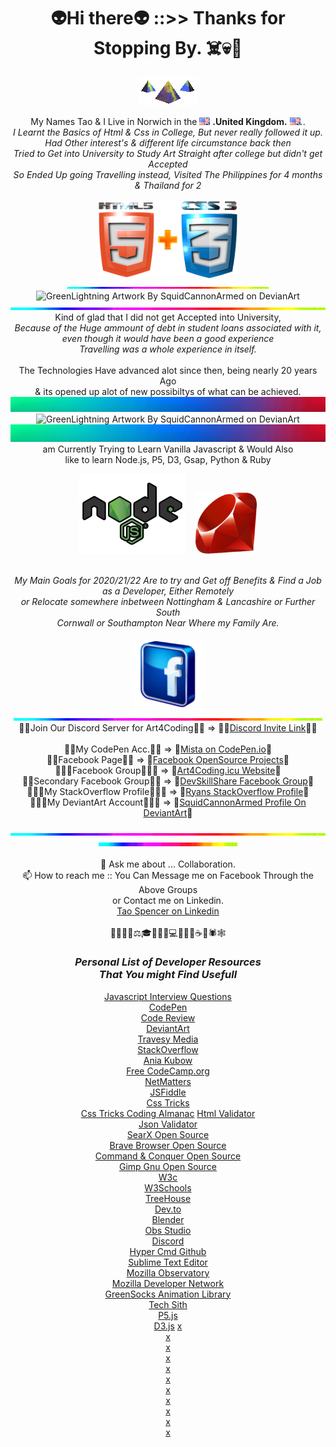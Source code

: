 
<!-- Next edit Use Bit.ly Url Shortener -->
###
<div align="center">
      <h1 data-type="header text">
      	👽Hi there👽 ::>> Thanks for Stopping By. ☠️💀👻
      </h1>
      <img src="/Rsc/Pyramids.gif" alt="Flashing Pyramids Animated Gif"/>

<span align="center"
      aria-label="Github profile header text for Ryan Tao Spencer Middleton">
                  My Names Tao & I Live in Norwich in the
      <img src="/Rsc/english.gif" alt="english flag"
           name="eng_gif_small"   aria-label="small english contry flag"
           data-type="country_flag_ui_accent_img">
      <b aria-label="Bold united Kindom Text">.United Kingdom.</b>
      <img src="/Rsc/english.gif" alt="english flag" aria-label="small english contry flag">..</span>
<br>
<span aria-label="personal introduction text" data-type="italic paragraph">
      <i>I Learnt the Basics of Html & Css in College, But never really followed it up.<br>
      Had Other interest's & different life circumstance back then<br>
      Tried to Get into University to Study Art Straight after college but didn't get Accepted<br>
      So Ended Up going Travelling instead, Visited The Philippines for 4 months & Thailand for 2</i><br>
      <br>
</span>
<img src="/Rsc/HtmlAndCssLogos.png" aria-label="Html5 & Css3 Logos with transparent background"
     name="Html5&CssLogos" alt="Html5&CssLogos"
     width="44%" height="auto"><br>
<img src="/Rsc/Hue-Bar.jpg" alt="Formatting Style Content seperator"
     width="64%" height="auto" aria label="small full width 8px high accent image of hue colors">
      ![GreenLightning Artwork By SquidCannonArmed on DevianArt](/Rsc/GreenLightningV2i.jpg)
      <img src="/Rsc/Hue-Bar.jpg" alt="Formatting Style Content seperator"
           width="100%" height="auto" data-type="ui accents">
<span align="center" aria-label="second paragraph of introductor text">
      Kind of glad that I did not get Accepted into University,<br><i>Because of the Huge ammount of debt
      in student loans associated with it,<br> even though it would have been a good experience<br>
      Travelling was a whole experience in itself.</i><br>
      <br>
</span>
<span aria-label="more information">
      The Technologies Have advanced alot since then, being nearly 20 years Ago<br>
      & its opened up alot of new possibiltys of what can be achieved.
</span>
      <img src="/Rsc/PinkTealNavBarV2.Jpg" alt="" width="100%" height="24"/>
      ![GreenLightning Artwork By SquidCannonArmed on DevianArt](/Rsc/JWildFire.LaserArray54.png)
      <img src="/Rsc/PinkTealNavBarV2.Jpg" alt="" width="100%" height="28"/>
<span align="center" aria-label="more information">
      am Currently Trying to Learn Vanilla Javascript & Would Also<br>
      like to learn Node.js, P5, D3, Gsap, Python & Ruby<br>

<img src="/Rsc/javascript-node-js.png" width="auto" height="128"
     name="" alt="Node.js Icon Logo" aria-label="Node.js Icon Logo" content="noindex, nofollow"/>
<img src="https://images-wixmp-ed30a86b8c4ca887773594c2.wixmp.com/i/ed180b9b-84ae-4dc0-8bff-3d3a267ba0f0/d7wgczt-d5da379f-9054-41c9-9936-b4d65ff2fa4d.gif"
     name="" alt="" aria-label="" content="index, nofollow"/>
<img src="https://greensock.com/uploads/set_resources_4/84c1e40ea0e759e3f1505eb1788ddf3c_greensock-logo.svg"
     name="" alt="" aria-label="GreenSocks Animation Library Logo for Javascript & html Websites Green Man Similar to Superman with green cape"
     width="248" height="auto" content="index, nofollow"/>
<img src="https://images-wixmp-ed30a86b8c4ca887773594c2.wixmp.com/i/ed180b9b-84ae-4dc0-8bff-3d3a267ba0f0/d7wgczt-d5da379f-9054-41c9-9936-b4d65ff2fa4d.gif"
     name="" alt="" aria-label="" content="index, nofollow"/>
<img src="https://raw.githubusercontent.com/github/explore/80688e429a7d4ef2fca1e82350fe8e3517d3494d/topics/ruby/ruby.png"
     name="" alt="" aria-label="Ruby Programming Language Logo Dark Red Crimson Ruby Gem" width="auto" height="98" content="index, nofollow"/>

</span><br>
<span align="center" aria-label="2020/21/22 developer goals">
      <i>My Main Goals for 2020/21/22 Are to try and Get off Benefits & Find a Job as a Developer, Either Remotely<br>
      or Relocate somewhere inbetween Nottingham & Lancashire or Further South<br>
            Cornwall or Southampton Near Where my Family Are.</i><br>
      </span><br>
      <a href="https://www.facebook.com/profile.php?id=100011195530254" target="_blank">
      <img src="/Rsc/Facebook.png" type="img/png"
           width="114px" height="auto">
      </a>
<img src="/Rsc/Hue-Bar.jpg" alt="Formatting Style Content seperator"
     width="98%" height="auto">
     🌴🌳<span>Join Our Discord Server for Art4Coding🌳🌴 =>
      💎💎<a href="https://discord.gg/9NbYJSqfsy">Discord Invite Link</a>💎💎<br></span>     
     🌴🌳My CodePen Acc.🌳🌴 => 💎<a href="https://codepen.io/MistaKisthur">Mista on CodePen.io</a>💎<br>
                              <!-- data-type="url" content="index, follow" aria-label="Mister on Codepen Website"-->
     🌴🌳Facebook Page🌳🌴 => 💎<a href="https://www.facebook.com/OpenSourceProjectz"
                                    aria-label="Facebook OpenSource Projects"
                                     data-type="url" content="index, follow">Facebook OpenSource Projects</a>💎<br>
     🌴🌳🌱Facebook Group🌱🌳🌴 => 💎<a href="https://www.facebook.com/groups/art4coding.icu"
                                           aria-label="Art4Coding.icu Website"
                                           data-type="url" content="index, follow">Art4Coding.icu Website</a>💎<br>
     🌴🌳Secondary Facebook Group🌳🌴 => 💎<a href="https://www.facebook.com/groups/webdevskillshare"
                                                aria-label="DevSkillShare Facebook group"
                                                data-type="url" content="index, follow">DevSkillShare Facebook Group</a>💎<br>
     🌴🌳🌱My StackOverflow Profile🌱🌳🌴 => 💎<a href="https://stackoverflow.com/users/9706771/ryan-stone?tab=profile"
                                                     aria-label="Ryans Profile on Stack Overflow"
                                                     data-type="url" content="index, follow">Ryans StackOverflow Profile</a>💎<br>
     🌴🌳🌱My DeviantArt Account🌱🌳🌴 => 💎<a href="https://www.deviantart.com/squidcannonarmed"
                                                  aria-label="Squid Cannon Armed Profile on DeviantArt external website"
                                                  data-type="url" content="index, follow">SquidCannonArmed Profile On DeviantArt</a>💎<br>


<img src="/Rsc/Hue-Bar.jpg" alt="Formatting Style Content seperator" width="100%" height="auto">
<br>
<img src="/Rsc/Hue-Bar.jpg" alt="Formatting Style Content seperator" width="44%" height="5.5"><br>
<img src="https://images-wixmp-ed30a86b8c4ca887773594c2.wixmp.com/i/f2e1ba23-b310-4d0e-9add-72a5948f841d/d4fvrce-7966a410-898e-489d-a836-9dab7e84e8ff.gif" alt="" aria-label=""/>
<img src="https://images-wixmp-ed30a86b8c4ca887773594c2.wixmp.com/i/34ce505e-bb08-436c-9116-f92a5f14df3b/d4ilw6o-fb0bab0b-8050-4fde-aa98-68f8d90d24b5.gif" alt="" aria-label=""/><br>
       💬 Ask me about ... Collaboration.<br>
       📫 How to reach me ::
           You Can Message me on Facebook Through the Above Groups<br>or Contact me on Linkedin.<br>
      <a href="https://www.linkedin.com/in/tao-spencer-118a02182/">Tao Spencer on Linkedin</a><br>
      <a href="https://www.facebook.com/profile.php?id=100011195530254" target="_blank">
            <img src="https://img.shields.io/badge/Ask%20me-anything-1abc9c.svg" alt="" aria-label="" width="auto" height="32px">
      </a><br>
🌴🌳💎🍺⚖️🎓👨🏽‍💻💻🦟🦗🌱☕️🍻🕷🕸
<h3><b><i>Personal List of Developer Resources<br>That You might Find Usefull</i></b></h3>
      <a href="https://github.com/sadanandpai/javascript-code-challenges/blob/main/challenges/async.md" target="_blank">Javascript Interview Questions</a><br>
      <a href="https://codepen.io/#" target="_blank">CodePen</a><br>
      <a href="https://codereview.stackexchange.com" target="_blank">Code Review</a><br>      
      <a href="https://www.deviantart.com/shinobiwarriordance" target="_blank">DeviantArt</a><br>
      <a href="https://www.traversymedia.com" target="_blank">Travesy Media</a><br>      
      <a href="https://stackoverflow.com" target="_blank">StackOverflow</a><br>      
      <a href="https://github.com/kubowania" target="_blank">Ania Kubow</a><br>      
      <a href="https://www.freecodecamp.org" target="_blank">Free CodeCamp.org</a><br>
      <a href="https://www.netmatters.co.uk" target="_blank">NetMatters</a><br>
      <a href="https://jsfiddle.net" target="_blank">JSFiddle</a><br>
      <a href="https://css-tricks.com" target="_blank">Css Tricks</a><br>
      <a href="https://css-tricks.com/almanac" target="_blank">Css Tricks Coding Almanac</a>
      <a href="https://jsonformatter.org/html-validator" target="_blank">Html Validator</a><br>
      <a href="" target="_blank">Json Validator</a><br>      
      <a href="" target="_blank">SearX Open Source</a><br>
      <a href="" target="_blank">Brave Browser Open Source</a><br>
      <a href="" target="_blank">Command & Conquer Open Source</a><br>
      <a href="" target="_blank">Gimp Gnu Open Source</a><br>
      <a href="" target="_blank">W3c</a><br>
      <a href="" target="_blank">W3Schools</a><br>
      <a href="" target="_blank">TreeHouse</a><br>
      <a href="" target="_blank">Dev.to</a><br>
      <a href="" target="_blank">Blender</a><br>
      <a href="" target="_blank">Obs Studio</a><br>
      <a href="" target="_blank">Discord</a><br>      
      <a href="" target="_blank">Hyper Cmd Github</a><br>
      <a href="" target="_blank">Sublime Text Editor</a><br>      
      <a href="" target="_blank">Mozilla Observatory</a><br>
      <a href="" target="_blank">Mozilla Developer Network</a><br>
      <a href="" target="_blank">GreenSocks Animation Library</a><br>
      <a href="" target="_blank">Tech Sith</a><br> 
      <a href="" target="_blank">P5.js</a><br>
      <a href="" target="_blank">D3.js</a>
      <a href="" target="_blank">x</a><br>
      <a href="" target="_blank">x</a><br>
      <a href="" target="_blank">x</a><br>
      <a href="" target="_blank">x</a><br>
      <a href="" target="_blank">x</a><br>
      <a href="" target="_blank">x</a><br>
      <a href="" target="_blank">x</a><br>
      <a href="" target="_blank">x</a><br>
      <a href="" target="_blank">x</a><br>
      <a href="" target="_blank">x</a><br>
      <a href="" target="_blank">x</a><br>      
</div>   <!-- ::>> Centered content -->
         <!-- ::>  Personal notes::

           -->
<!--
   [![Ask Me Anything !](https://img.shields.io/badge/Ask%20me-anything-1abc9c.svg)](https://GitHub.com/MistaKistHur)
-->

<!--
**MistaKistHur/MistaKistHur** is a ✨ _special_ ✨ repository because its `README.md` (this file) appears on your GitHub profile.
  Here are some ideas to get you started:

      - 🔭 I’m currently working on ...
      - 🌱 I’m currently learning ...
      - 👯 I’m looking to collaborate on ...
      - 🤔 I’m looking for help with ...
      - 💬 Ask me about ...
      - 📫 How to reach me: ...
      - 😄 Pronouns: ...
      - ⚡ Fun fact: ...
-->
